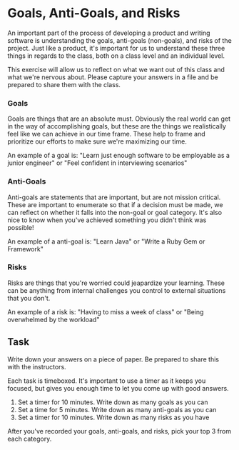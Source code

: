Goals, Anti-Goals, and Risks
=====================

An important part of the process of developing a product and writing software is understanding the goals, anti-goals (non-goals), and risks of the project. Just like a product, it's important for us to understand these three things in regards to the class, both on a class level and an individual level.

This exercise will allow us to reflect on what we want out of this class and what we're nervous about. Please capture your answers in a file and be prepared to share them with the class.

### Goals

Goals are things that are an absolute must. Obviously the real world can get in the way of accomplishing goals, but these are the things we realistically feel like we can achieve in our time frame. These help to frame and prioritize our efforts to make sure we're maximizing our time.

An example of a goal is: "Learn just enough software to be employable as a junior engineer" or "Feel confident in interviewing scenarios"

### Anti-Goals

Anti-goals are statements that are important, but are not mission critical. These are important to enumerate so that if a decision must be made, we can reflect on whether it falls into the non-goal or goal category. It's also nice to know when you've achieved something you didn't think was possible!

An example of a anti-goal is: "Learn Java" or "Write a Ruby Gem or Framework"

### Risks

Risks are things that you're worried could jeapardize your learning. These can be anything from internal challenges you control to external situations that you don't.

An example of a risk is: "Having to miss a week of class" or "Being overwhelmed by the workload"

## Task

Write down your answers on a piece of paper. Be prepared to share this with the instructors.

Each task is timeboxed. It's important to use a timer as it keeps you focused, but gives you enough time to let you come up with good answers.

1. Set a timer for 10 minutes. Write down as many goals as you can
1. Set a time for 5 minutes. Write down as many anti-goals as you can
1. Set a timer for 10 minutes. Write down as many risks as you have

After you've recorded your goals, anti-goals, and risks, pick your top 3 from each category.  
